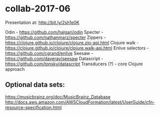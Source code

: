 # collab-2017-06

Presentation at: http://bit.ly/2sh1e0K

Odin - https://github.com/halgari/odin
Specter - https://github.com/nathanmarz/specter
Zippers - https://clojure.github.io/clojure/clojure.zip-api.html
Clojure walk - https://clojure.github.io/clojure/clojure.walk-api.html
Enlive selectors - https://github.com/cgrand/enlive
Seesaw - https://github.com/daveray/seesaw
Datascript - https://github.com/tonsky/datascript
Transducers (?) - core Clojure approach


## Optional data sets:

https://musicbrainz.org/doc/MusicBrainz_Database
http://docs.aws.amazon.com/AWSCloudFormation/latest/UserGuide/cfn-resource-specification.html

